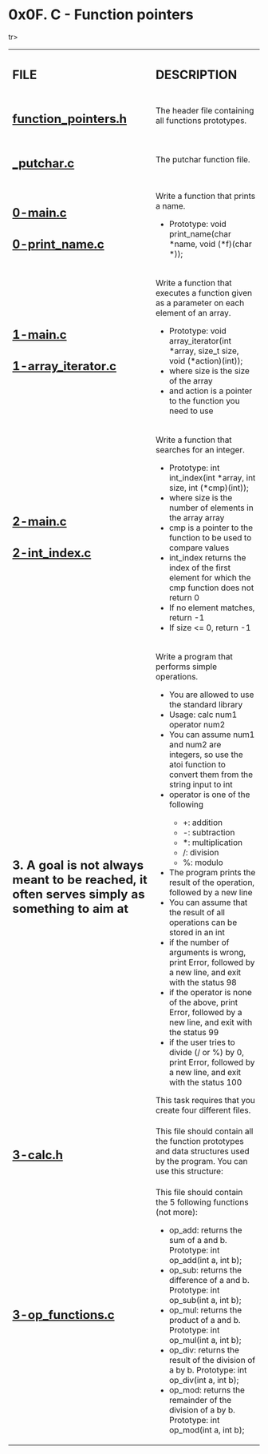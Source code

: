 <h1>0x0F. C - Function pointers</h1>

<table>
    tr>
        <td><h2><strong>FILE</strong></h2></td>
        <td><h2><strong>DESCRIPTION</strong></h2></td>
    </tr>
    <tr>
        <td><h2><a href="https://github.com/LivingDemonness28/alx-low_level_programming/blob/master/0x0F-function_pointers/function_pointers.h" target="_blank">function_pointers.h</a></h2></td>
        <td>The header file containing all functions prototypes.</td>
    </tr>
    <tr>
        <td><h2><a href="https://github.com/LivingDemonness28/alx-low_level_programming/blob/master/0x0F-function_pointers/_putchar.c" target="_blank">_putchar.c</a></h2></td>
        <td>The putchar function file.</td>
    </tr>
    <tr>
        <td>
            <h2><a href="https://github.com/LivingDemonness28/alx-low_level_programming/blob/master/0x0F-function_pointers/0-main.c" target="_blank">0-main.c</a></h2>
            <h2><a href="https://github.com/LivingDemonness28/alx-low_level_programming/blob/master/0x0F-function_pointers/0-print_name.c" target="_blank">0-print_name.c</a></h2>
        </td>
        <td>
            <p>Write a function that prints a name.</p>
            <ul>
                <li>Prototype: void print_name(char *name, void (*f)(char *));</li>
            </ul>
        </td>
    </tr>
    <tr>
        <td>
            <h2><a href="https://github.com/LivingDemonness28/alx-low_level_programming/blob/master/0x0F-function_pointers/1-main.c" target="_blank">1-main.c</a></h2>
            <h2><a href="https://github.com/LivingDemonness28/alx-low_level_programming/blob/master/0x0F-function_pointers/1-array_iterator.c" target="_blank">1-array_iterator.c</a></h2>
        </td>
        <td>
            <p>Write a function that executes a function given as a parameter on each element of an array.</p>
            <ul>
                <li>Prototype: void array_iterator(int *array, size_t size, void (*action)(int));</li>
                <li>where size is the size of the array</li>
                <li>and action is a pointer to the function you need to use</li>
            </ul>
        </td>
    </tr>
    <tr>
        <td>
            <h2><a href="https://github.com/LivingDemonness28/alx-low_level_programming/blob/master/0x0F-function_pointers/2-main.c" target="_blank">2-main.c</a></h2>
            <h2><a href="https://github.com/LivingDemonness28/alx-low_level_programming/blob/master/0x0F-function_pointers/2-int_index.c" target="_blank">2-int_index.c</a></h2>
        </td>
        <td>
            <p>Write a function that searches for an integer.</p>
            <ul>
                <li>Prototype: int int_index(int *array, int size, int (*cmp)(int));</li>
                <li>where size is the number of elements in the array array</li>
                <li>cmp is a pointer to the function to be used to compare values</li>
                <li>int_index returns the index of the first element for which the cmp function does not return 0</li>
                <li>If no element matches, return -1</li>
                <li>If size <= 0, return -1</li>
            </ul>
        </td>
    </tr>
    <tr>
        <td><h2>3. A goal is not always meant to be reached, it often serves simply as something to aim at</h2></td>
        <td>
            <p>Write a program that performs simple operations.</p>
            <ul>
                <li>You are allowed to use the standard library</li>
                <li>Usage: calc num1 operator num2</li>
                <li>You can assume num1 and num2 are integers, so use the atoi function to convert them from the string input to int</li>
                <li>operator is one of the following</li>
                <ul>
                    <li>+: addition</li>
                    <li>-: subtraction</li>
                    <li>*: multiplication</li>
                    <li>/: division</li>
                    <li>%: modulo</li>
                </ul>
                <li>The program prints the result of the operation, followed by a new line</li>
                <li>You can assume that the result of all operations can be stored in an int</li>
                <li>if the number of arguments is wrong, print Error, followed by a new line, and exit with the status 98</li>
                <li>if the operator is none of the above, print Error, followed by a new line, and exit with the status 99</li>
                <li>if the user tries to divide (/ or %) by 0, print Error, followed by a new line, and exit with the status 100</li>
            </ul>
            <p>This task requires that you create four different files.</p>
        </td>
    </tr>
    <tr>
        <td><h2><a href="https://github.com/LivingDemonness28/alx-low_level_programming/blob/master/0x0F-function_pointers/3-calc.h" target="_blank">3-calc.h</a></h2></td>
        <td>This file should contain all the function prototypes and data structures used by the program. You can use this structure:</td>
    </tr>
    <tr>
        <td><h2><a href="https://github.com/LivingDemonness28/alx-low_level_programming/blob/master/0x0F-function_pointers/3-op_functions.c" target="_blank">3-op_functions.c</a></h2></td>
        <td>
            <p>This file should contain the 5 following functions (not more):</p>
            <ul>
                <li>op_add: returns the sum of a and b. Prototype: int op_add(int a, int b);</li>
                <li>op_sub: returns the difference of a and b. Prototype: int op_sub(int a, int b);</li>
                <li>op_mul: returns the product of a and b. Prototype: int op_mul(int a, int b);</li>
                <li>op_div: returns the result of the division of a by b. Prototype: int op_div(int a, int b);</li>
                <li>op_mod: returns the remainder of the division of a by b. Prototype: int op_mod(int a, int b);</li>
            </ul>
        </td>
    </tr>
</table>
